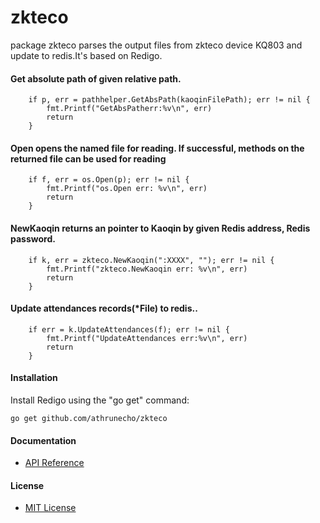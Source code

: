 # zkteco

package zkteco parses the output files from zkteco device KQ803 and update to redis.It's based on Redigo.

#### Get absolute path of given relative path.

        if p, err = pathhelper.GetAbsPath(kaoqinFilePath); err != nil {
		    fmt.Printf("GetAbsPatherr:%v\n", err)
            return
        }

#### Open opens the named file for reading. If successful, methods on the returned file can be used for reading

        if f, err = os.Open(p); err != nil {
		    fmt.Printf("os.Open err: %v\n", err)
	        return
        } 

#### NewKaoqin returns an pointer to Kaoqin by given Redis address, Redis password. 

        if k, err = zkteco.NewKaoqin(":XXXX", ""); err != nil {
		    fmt.Printf("zkteco.NewKaoqin err: %v\n", err)
	        return
        }


#### Update attendances records(*File) to redis..

        if err = k.UpdateAttendances(f); err != nil {
          	fmt.Printf("UpdateAttendances err:%v\n", err)
            return
        }

#### Installation

Install Redigo using the "go get" command:

    go get github.com/athrunecho/zkteco

#### Documentation
* [API Reference](http://godoc.org/github.com/athrunecho/zkteco)

#### License
* [MIT License](./LICENSE) 
